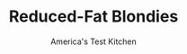 ---
layout: ../../layouts/MarkdownPostLayout.astro
title: Reduced-Fat Blondies
author: America's Test Kitchen
pubDate: 2023-03-15
description: "To lighten up blondies, we’d need to get rid of more than half of the butter. But when we did so, our problems cascaded."
image_url: https://res.cloudinary.com/hksqkdlah/image/upload/ar_1:1,c_fill,dpr_2.0,f_auto,fl_lossy.progressive.strip_profile,g_faces:auto,q_auto:low,w_344/10745_sfs-blondies-2
tags: ["Desserts or Baked Goods","Light"]
calories: 3069
protein: 2
carbohydrates: 31
fats: 
fiber: 
ingredients: ["2 cups (10 ounces), all-purpose flour","3/4 teaspoon, salt","1/4 teaspoon, baking soda","1 3/4 cups packed (12 1/4 ounces), brown sugar","5 tablespoons, unsalted butter, melted","1 , large egg plus 2 large whites, room temperature","4 teaspoons, vanilla extract","1 1/2 teaspoons, cider vinegar","2 ounces, bittersweet chocolate, chopped fine","1/4 cup, pecans, toasted and chopped"]
serves: 16
time: "50 minutes, plus 2 hours cooling"
instructions: ["Adjust oven rack to middle position and heat oven to 350 degrees. Make foil sling for 13 by 9-inch baking pan by folding 2 long sheets of aluminum foil; first sheet should be 13 inches wide and second sheet should be 9 inches wide. Lay sheets of foil in pan perpendicular to each other, with extra foil hanging over edges of pan. Push foil into corners and up sides of pan, smoothing foil flush to pan. Lightly spray with vegetable oil spray.","Whisk flour, salt, and baking soda together in bowl. Whisk sugar, melted butter, egg and whites, vanilla, and vinegar together in large bowl until smooth. Stir in flour mixture, chocolate, and pecans with rubber spatula until just combined.","Transfer batter to prepared pan and smooth top. Bake until toothpick inserted in center comes out with few moist crumbs attached, 17 to 20 minutes, rotating pan halfway through baking. Let blondies cool completely in pan on wire rack, about 2 hours. Using foil overhang, lift blondies out of pan. Cut into 16 pieces and serve."]
nutrition: ["66 mg Potassium","36 mg Phosphorus","21 mg Calcium","1 mg Iron","11 mg Magnesium","111 mg Sodium","6 g Fat","1 mg Niacin (B3)","2 g Monounsaturated","21 mg Cholesterol","3 g Saturated","27 µg Folic acid","7 µg Folate (food)","17 g Sugars","6 g Water","31 g Carbs","54 µg Folate equivalent (total)","2 g Protein","35 µg Vitamin A","191 kcal Energy","17 g Sugars, added","3069 calories"]
notes: "Use room-temperature ingredients, which will make the batter easier to spread."
---